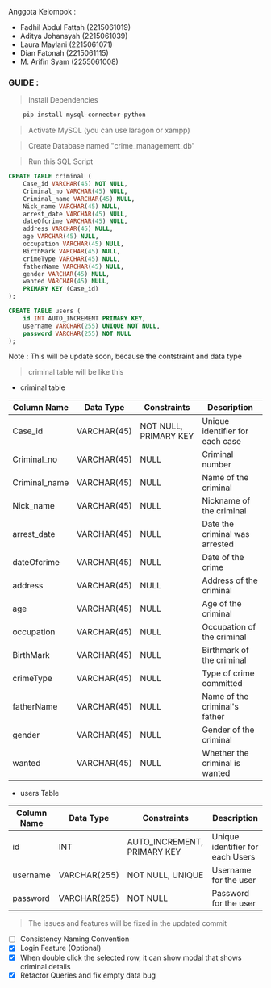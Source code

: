 Anggota Kelompok :

- Fadhil Abdul Fattah (2215061019)
- Aditya Johansyah (2215061039)
- Laura Maylani (2215061071)
- Dian Fatonah (2215061115)
- M. Arifin Syam (2255061008)

### GUIDE :

> Install Dependencies

```sh
    pip install mysql-connector-python
```

> Activate MySQL (you can use laragon or xampp)

> Create Database named "crime_management_db"

> Run this SQL Script

```sql
CREATE TABLE criminal (
    Case_id VARCHAR(45) NOT NULL,
    Criminal_no VARCHAR(45) NULL,
    Criminal_name VARCHAR(45) NULL,
    Nick_name VARCHAR(45) NULL,
    arrest_date VARCHAR(45) NULL,
    dateOfcrime VARCHAR(45) NULL,
    address VARCHAR(45) NULL,
    age VARCHAR(45) NULL,
    occupation VARCHAR(45) NULL,
    BirthMark VARCHAR(45) NULL,
    crimeType VARCHAR(45) NULL,
    fatherName VARCHAR(45) NULL,
    gender VARCHAR(45) NULL,
    wanted VARCHAR(45) NULL,
    PRIMARY KEY (Case_id)
);

CREATE TABLE users (
    id INT AUTO_INCREMENT PRIMARY KEY,
    username VARCHAR(255) UNIQUE NOT NULL,
    password VARCHAR(255) NOT NULL
);


```

Note : This will be update soon, because the contstraint and data type

> criminal table will be like this

- criminal table

| Column Name   | Data Type   | Constraints           | Description                     |
| ------------- | ----------- | --------------------- | ------------------------------- |
| Case_id       | VARCHAR(45) | NOT NULL, PRIMARY KEY | Unique identifier for each case |
| Criminal_no   | VARCHAR(45) | NULL                  | Criminal number                 |
| Criminal_name | VARCHAR(45) | NULL                  | Name of the criminal            |
| Nick_name     | VARCHAR(45) | NULL                  | Nickname of the criminal        |
| arrest_date   | VARCHAR(45) | NULL                  | Date the criminal was arrested  |
| dateOfcrime   | VARCHAR(45) | NULL                  | Date of the crime               |
| address       | VARCHAR(45) | NULL                  | Address of the criminal         |
| age           | VARCHAR(45) | NULL                  | Age of the criminal             |
| occupation    | VARCHAR(45) | NULL                  | Occupation of the criminal      |
| BirthMark     | VARCHAR(45) | NULL                  | Birthmark of the criminal       |
| crimeType     | VARCHAR(45) | NULL                  | Type of crime committed         |
| fatherName    | VARCHAR(45) | NULL                  | Name of the criminal's father   |
| gender        | VARCHAR(45) | NULL                  | Gender of the criminal          |
| wanted        | VARCHAR(45) | NULL                  | Whether the criminal is wanted  |

- users Table

| Column Name | Data Type    | Constraints                 | Description                      |
| ----------- | ------------ | --------------------------- | -------------------------------- |
| id          | INT          | AUTO_INCREMENT, PRIMARY KEY | Unique identifier for each Users |
| username    | VARCHAR(255) | NOT NULL, UNIQUE            | Username for the user            |
| password    | VARCHAR(255) | NOT NULL                    | Password for the user            |

> The issues and features will be fixed in the updated commit

- [ ] Consistency Naming Convention
- [x] Login Feature (Optional)
- [x] When double click the selected row, it can show modal that shows criminal details
- [x] Refactor Queries and fix empty data bug
